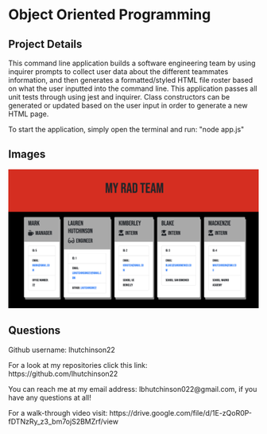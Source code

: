 <h1> Object Oriented Programming </h1>

<h2>Project Details</h2>
<p>This command line application builds a software engineering team by using inquirer prompts to collect user data about the different teammates information, and then generates a formatted/styled HTML file roster based on what the user inputted into the command line. This application passes all unit tests through using jest and inquirer. Class constructors can be generated or updated based on the user input in order to generate a new HTML page. </p>

<p>To start the application, simply open the terminal and run: "node app.js"</p>

<h2>Images</h2>
<img src="Assets/myteam.png" />

<h2>Questions</h2>
<p>Github username: lhutchinson22</p>
<p>For a look at my repositories click this link: https://github.com/lhutchinson22</p>
<p>You can reach me at my email address: lbhutchinson022@gmail.com, if you have any questions at all!</p>
<p>For a walk-through video visit: https://drive.google.com/file/d/1E-zQoR0P-fDTNzRy_z3_bm7ojS2BMZrf/view</p>
